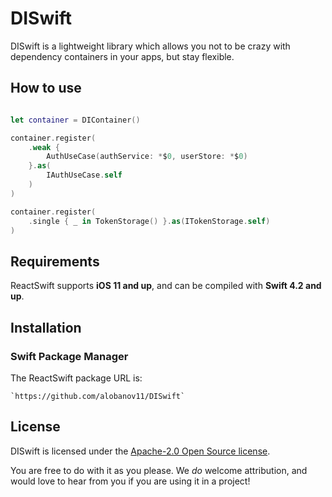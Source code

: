 # DISwift

DISwift is a lightweight library which allows you not to be crazy with dependency containers in your apps, but stay flexible.



## How to use

```swift

let container = DIContainer()

container.register(
    .weak {
        AuthUseCase(authService: *$0, userStore: *$0)
    }.as(
        IAuthUseCase.self
    )
)

container.register(
    .single { _ in TokenStorage() }.as(ITokenStorage.self)
)


```


## Requirements

ReactSwift supports **iOS 11 and up**, and can be compiled with **Swift 4.2 and up**.



## Installation

### Swift Package Manager

The ReactSwift package URL is:

```
`https://github.com/alobanov11/DISwift`
```



## License

DISwift is licensed under the [Apache-2.0 Open Source license](http://choosealicense.com/licenses/apache-2.0/).

You are free to do with it as you please.  We _do_ welcome attribution, and would love to hear from you if you are using it in a project!
